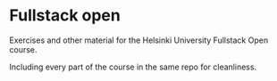 # Fullstack open

Exercises and other material for the Helsinki University Fullstack Open course.


Including every part of the course in the same repo for cleanliness.